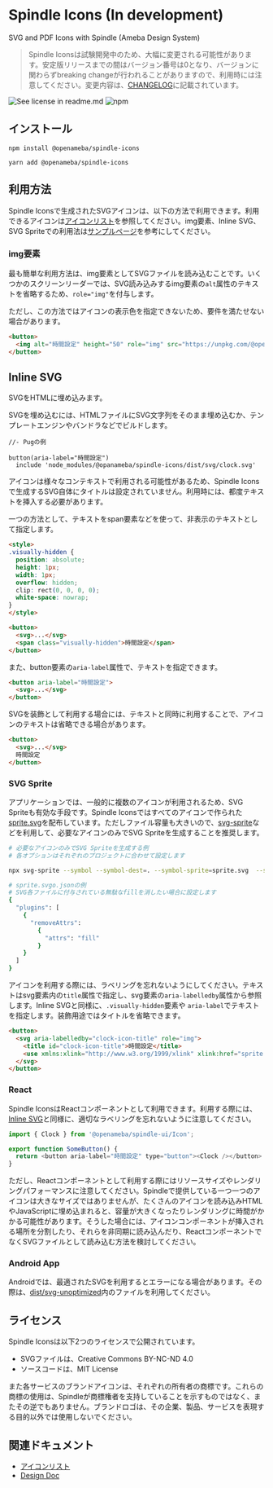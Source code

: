 # Spindle Icons (In development)

SVG and PDF Icons with Spindle (Ameba Design System)

> Spindle Iconsは試験開発中のため、大幅に変更される可能性があります。安定版リリースまでの間はバージョン番号は0となり、バージョンに関わらずbreaking changeが行われることがありますので、利用時には注意してください。変更内容は、[CHANGELOG](CHANGELOG.md)に記載されています。

![See license in readme.md](https://img.shields.io/npm/l/@openameba/spindle-icons) ![npm](https://img.shields.io/npm/v/@openameba/spindle-icons)

## インストール
```
npm install @openameba/spindle-icons
```

```
yarn add @openameba/spindle-icons
```

## 利用方法
Spindle Iconsで生成されたSVGアイコンは、以下の方法で利用できます。利用できるアイコンは[アイコンリスト](docs/icons.md)を参照してください。img要素、Inline SVG、SVG Spriteでの利用法は[サンプルページ](example/index.html)を参考にしてください。

### img要素
最も簡単な利用方法は、img要素としてSVGファイルを読み込むことです。いくつかのスクリーンリーダーでは、SVG読み込みするimg要素の`alt`属性のテキストを省略するため、`role="img"`を付与します。

ただし、この方法ではアイコンの表示色を指定できないため、要件を満たせない場合があります。

```html
<button>
  <img alt="時間設定" height="50" role="img" src="https://unpkg.com/@openameba/spindle-icons/dist/svg/clock.svg" width="50">
</button>
```

## Inline SVG

SVGをHTMLに埋め込みます。

SVGを埋め込むには、HTMLファイルにSVG文字列をそのまま埋め込むか、テンプレートエンジンやバンドラなどでビルドします。

```pug
//- Pugの例

button(aria-label="時間設定")
  include 'node_modules/@opanameba/spindle-icons/dist/svg/clock.svg'
```

アイコンは様々なコンテキストで利用される可能性があるため、Spindle Iconsで生成するSVG自体にタイトルは設定されていません。利用時には、都度テキストを挿入する必要があります。

一つの方法として、テキストをspan要素などを使って、非表示のテキストとして指定します。

```html
<style>
.visually-hidden {
  position: absolute;
  height: 1px;
  width: 1px;
  overflow: hidden;
  clip: rect(0, 0, 0, 0);
  white-space: nowrap;
}
</style>

<button>
  <svg>...</svg>
  <span class="visually-hidden">時間設定</span>
</button>
```

また、button要素の`aria-label`属性で、テキストを指定できます。

```html
<button aria-label="時間設定">
  <svg>...</svg>
</button>
```

SVGを装飾として利用する場合には、テキストと同時に利用することで、アイコンのテキストは省略できる場合があります。

```html
<button>
  <svg>...</svg>
  時間設定
</button>
```

### SVG Sprite

アプリケーションでは、一般的に複数のアイコンが利用されるため、SVG Spriteも有効な手段です。Spindle Iconsではすべてのアイコンで作られた[sprite.svg](dist/svg/sprite.svg)を配布しています。ただしファイル容量も大きいので、[svg-sprite](https://github.com/jkphl/svg-sprite)などを利用して、必要なアイコンのみでSVG Spriteを生成することを推奨します。

```sh
# 必要なアイコンのみでSVG Spriteを生成する例
# 各オプションはそれぞれのプロジェクトに合わせて設定します

npx svg-sprite --symbol --symbol-dest=. --symbol-sprite=sprite.svg  --shape-transform-svgo sprite.svgo.json --dest=＄PATH_TO_SVG 'node_modules/@openameba/spindle-icons/dist/+(check|exclamationmark).svg'

# sprite.svgo.jsonの例
# SVG各ファイルに付与されている無駄なfillを消したい場合に設定します
{
  "plugins": [
    {
      "removeAttrs":
        {
          "attrs": "fill"
        }
    }
  ]
}
```

アイコンを利用する際には、ラベリングを忘れないようにしてください。テキストはsvg要素内の`title`属性で指定し、svg要素の`aria-labelledby`属性から参照します。Inline SVGと同様に、`.visually-hidden`要素や `aria-label`でテキストを指定します。装飾用途ではタイトルを省略できます。

```html
<button>
  <svg aria-labelledby="clock-icon-title" role="img">
    <title id="clock-icon-title">時間設定</title>
    <use xmlns:xlink="http://www.w3.org/1999/xlink" xlink:href="sprite.svg#clock"></use>
  </svg>
</button>
```

### React
Spindle IconsはReactコンポーネントとして利用できます。利用する際には、[Inline SVG](#inline-svg)と同様に、適切なラベリングを忘れないように注意してください。

```JavaScript
import { Clock } from '@openameba/spindle-ui/Icon';

export function SomeButton() {
  return <button aria-label="時間設定" type="button"><Clock /></button>
}
```

ただし、Reactコンポーネントとして利用する際にはリソースサイズやレンダリングパフォーマンスに注意してください。Spindleで提供している一つ一つのアイコンは大きなサイズではありませんが、たくさんのアイコンを読み込みHTMLやJavaScriptに埋め込まれると、容量が大きくなったりレンダリングに時間がかかる可能性があります。そうした場合には、アイコンコンポーネントが挿入される場所を分割したり、それらを非同期に読み込んだり、ReactコンポーネントでなくSVGファイルとして読み込む方法を検討してください。

### Android App
Androidでは、最適されたSVGを利用するとエラーになる場合があります。その際は、[dist/svg-unoptimized](dist/svg-unoptimized)内のファイルを利用してください。

## ライセンス
Spindle Iconsは以下2つのライセンスで公開されています。

- SVGファイルは、Creative Commons BY-NC-ND 4.0
- ソースコードは、MIT License

また各サービスのブランドアイコンは、それぞれの所有者の商標です。これらの商標の使用は、Spindleが商標権者を支持していることを示すものではなく、またその逆でもありません。ブランドロゴは、その企業、製品、サービスを表現する目的以外では使用しないでください。

## 関連ドキュメント
- [アイコンリスト](docs/icons.md)
- [Design Doc](docs/design-doc.md)
